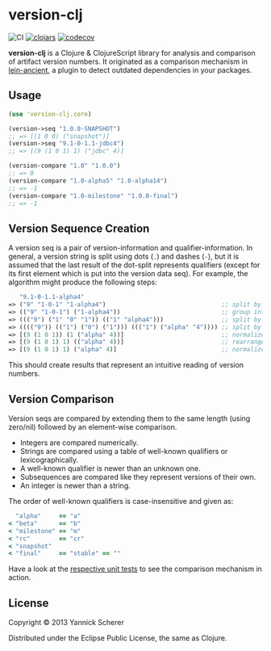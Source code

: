 # version-clj

![CI](https://github.com/xsc/version-clj/workflows/CI/badge.svg?branch=master)
[![clojars](https://img.shields.io/clojars/v/version-clj.svg)](https://clojars.org/version-clj)
[![codecov](https://codecov.io/gh/xsc/version-clj/branch/master/graph/badge.svg?token=xmrXrhA6Z7)](https://codecov.io/gh/xsc/version-clj)

__version-clj__ is a Clojure &amp; ClojureScript library for analysis and
comparison of artifact version numbers. It originated as a comparison mechanism
in [lein-ancient][], a plugin to detect outdated dependencies in your packages.

[lein-ancient]: https://github.com/xsc/lein-ancient

## Usage

```clojure
(use 'version-clj.core)

(version->seq "1.0.0-SNAPSHOT")
;; => [(1 0 0) ("snapshot")]
(version->seq "9.1-0-1.1-jdbc4")
;; => [(9 (1 0 1) 1) ("jdbc" 4)]

(version-compare "1.0" "1.0.0")
;; => 0
(version-compare "1.0-alpha5" "1.0-alpha14")
;; => -1
(version-compare "1.0-milestone" "1.0.0-final")
;; => -1
```

## Version Sequence Creation

A version seq is a pair of version-information and qualifier-information. In
general, a version string is split using dots (`.`) and dashes (`-`), but it is
assumed that the last result of the dot-split represents qualifiers (except for
its first element which is put into the version data seq). For example, the
algorithm might produce the following steps:

```clojure
   "9.1-0-1.1-alpha4"
=> ("9" "1-0-1" "1-alpha4")                                ;; split by dots
=> (("9" "1-0-1") ("1-alpha4"))                            ;; group into version/qualifier data
=> ((("9") ("1" "0" "1")) (("1" "alpha4")))                ;; split by dashes
=> (((("9")) (("1") ("0") ("1"))) ((("1") ("alpha" "4")))) ;; split by letter/integer changes
=> [(9 (1 0 1)) (1 ("alpha" 4))]                           ;; normalize
=> [(9 (1 0 1) 1) (("alpha" 4))]                           ;; rearrange remaining version data
=> [(9 (1 0 1) 1) ("alpha" 4)]                             ;; normalize qualifiers again
```

This should create results that represent an intuitive reading of version
numbers.

## Version Comparison

Version seqs are compared by extending them to the same length (using zero/nil)
followed by an element-wise comparison.

- Integers are compared numerically.
- Strings are compared using a table of well-known qualifiers or lexicographically.
- A well-known qualifier is newer than an unknown one.
- Subsequences are compared like they represent versions of their own.
- An integer is newer than a string.

The order of well-known qualifiers is case-insensitive and given as:

```clojure
  "alpha"     == "a"
< "beta"      == "b"
< "milestone" == "m"
< "rc"        == "cr"
< "snapshot"
< "final"     == "stable" == ""
```

Have a look at the [respective unit tests][compare-test] to see the comparison
mechanism in action.

[compare-test]: https://github.com/xsc/version-clj/blob/master/test/version_clj/compare_test.cljc

## License

Copyright &copy; 2013 Yannick Scherer

Distributed under the Eclipse Public License, the same as Clojure.
